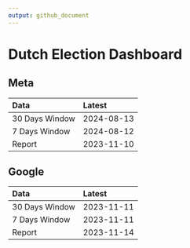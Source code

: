 ```yaml
---
output: github_document
---
```


# Dutch Election Dashboard



## Meta


|Data           |Latest     |
|:--------------|:----------|
|30 Days Window |2024-08-13 |
|7 Days Window  |2024-08-12 |
|Report         |2023-11-10 |

## Google


|Data           |Latest     |
|:--------------|:----------|
|30 Days Window |2023-11-11 |
|7 Days Window  |2023-11-11 |
|Report         |2023-11-14 |
